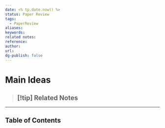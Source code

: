 ```yaml
---
date: <% tp.date.now() %>
status: Paper Review
tags:
  - PaperReview
aliases: 
keywords: 
related notes: 
reference: 
author: 
url: 
dg-publish: false
---
```

# Main Ideas


>[!tip] Related Notes
>- 

---
## Table of Contents

